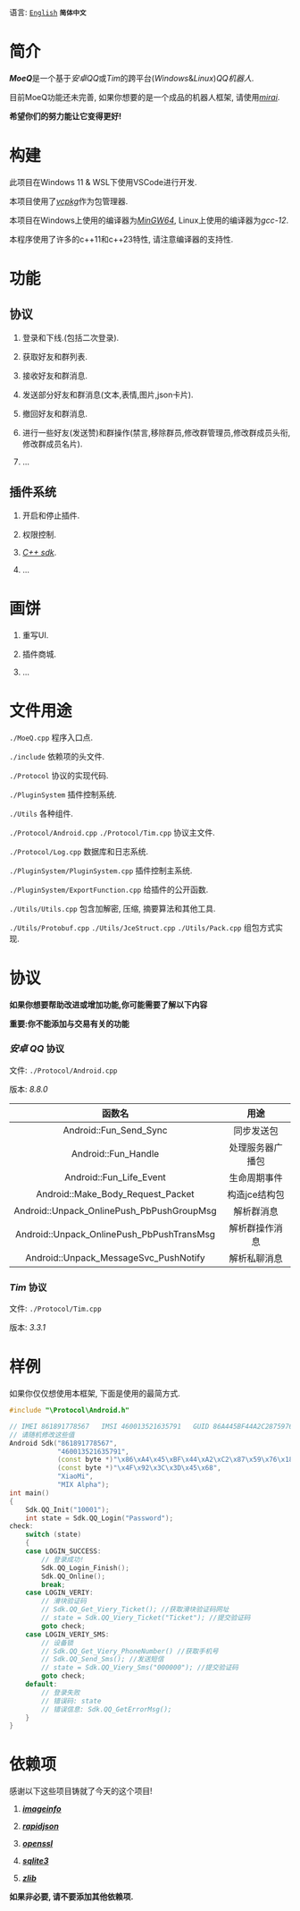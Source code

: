 语言: [`English`](https://github.com/YuFanXing/MoeQ/blob/master/README.md) **`简体中文`**

# 简介

***MoeQ***是一个基于*安卓QQ*或*Tim*的跨平台(*Windows*&*Linux*)*QQ机器人*.

目前MoeQ功能还未完善, 如果你想要的是一个成品的机器人框架, 请使用[*mirai*](https://www.google.com).

**希望你们的努力能让它变得更好!**

# 构建

此项目在Windows 11 & WSL下使用VSCode进行开发.

本项目使用了[*vcpkg*](https://github.com/Microsoft/vcpkg)作为包管理器.

本项目在Windows上使用的编译器为[*MinGW64*](http://winlibs.com/), Linux上使用的编译器为*gcc-12*.

本程序使用了许多的c++11和c++23特性, 请注意编译器的支持性.

# 功能

## 协议

1. 登录和下线.(包括二次登录).

2. 获取好友和群列表.

3. 接收好友和群消息.

4. 发送部分好友和群消息(文本,表情,图片,json卡片).

5. 撤回好友和群消息.

6. 进行一些好友(发送赞)和群操作(禁言,移除群员,修改群管理员,修改群成员头衔,修改群成员名片).

7. ...

## 插件系统

1. 开启和停止插件.

2. 权限控制.

3. [*C++ sdk*](https://github.com/MoeQ-Team/mqcppsdk).

4. ...

# 画饼

1. 重写UI.

2. 插件商城.

3. ...

# 文件用途

`./MoeQ.cpp` 程序入口点.

`./include` 依赖项的头文件.

`./Protocol` 协议的实现代码.

`./PluginSystem` 插件控制系统.

`./Utils` 各种组件.

`./Protocol/Android.cpp` `./Protocol/Tim.cpp` 协议主文件.

`./Protocol/Log.cpp` 数据库和日志系统.

`./PluginSystem/PluginSystem.cpp` 插件控制主系统.

`./PluginSystem/ExportFunction.cpp` 给插件的公开函数.

`./Utils/Utils.cpp` 包含加解密, 压缩, 摘要算法和其他工具.

`./Utils/Protobuf.cpp` `./Utils/JceStruct.cpp` `./Utils/Pack.cpp` 组包方式实现.

# 协议

**如果你想要帮助改进或增加功能,你可能需要了解以下内容**

**重要:你不能添加与交易有关的功能**

### *安卓 QQ* 协议

文件: `./Protocol/Android.cpp` 

版本: *8.8.0*

|                  函数名                   |       用途       |
| :---------------------------------------: | :--------------: |
|          Android::Fun_Send_Sync           |    同步发送包    |
|            Android::Fun_Handle            | 处理服务器广播包 |
|          Android::Fun_Life_Event          |   生命周期事件   |
|     Android::Make_Body_Request_Packet     |  构造jce结构包   |
| Android::Unpack_OnlinePush_PbPushGroupMsg |    解析群消息    |
| Android::Unpack_OnlinePush_PbPushTransMsg |  解析群操作消息  |
|   Android::Unpack_MessageSvc_PushNotify   |   解析私聊消息   |

### *Tim* 协议

文件: `./Protocol/Tim.cpp`

版本: *3.3.1*

# 样例

如果你仅仅想使用本框架,  下面是使用的最简方式.

```c++
#include "\Protocol\Android.h"

// IMEI 861891778567   IMSI 460013521635791   GUID 86A445BF44A2C287597618F6F36EB68C   MAC 4F923C3D4568   4F:92:3C:3D:45:68
// 请随机修改这些值
Android Sdk("861891778567",
            "460013521635791",
            (const byte *)"\x86\xA4\x45\xBF\x44\xA2\xC2\x87\x59\x76\x18\xF6\xF3\x6E\xB6\x8C",
            (const byte *)"\x4F\x92\x3C\x3D\x45\x68",
            "XiaoMi",
            "MIX Alpha");
int main()
{
    Sdk.QQ_Init("10001");
    int state = Sdk.QQ_Login("Password");
check:
    switch (state)
    {
    case LOGIN_SUCCESS:
        // 登录成功!
        Sdk.QQ_Login_Finish();
        Sdk.QQ_Online();
        break;
    case LOGIN_VERIY:
        // 滑块验证码
        // Sdk.QQ_Get_Viery_Ticket(); //获取滑块验证码网址
        // state = Sdk.QQ_Viery_Ticket("Ticket"); //提交验证码
        goto check;
    case LOGIN_VERIY_SMS:
        // 设备锁
        // Sdk.QQ_Get_Viery_PhoneNumber() //获取手机号
        // Sdk.QQ_Send_Sms(); //发送短信
        // state = Sdk.QQ_Viery_Sms("000000"); //提交验证码
        goto check;
    default:
        // 登录失败
        // 错误码: state
        // 错误信息: Sdk.QQ_GetErrorMsg();
    }
}
```


# 依赖项

感谢以下这些项目铸就了今天的这个项目!

1. ***[imageinfo](https://github.com/xiaozhuai/imageinfo)***

2. ***[rapidjson](https://github.com/Tencent/rapidjson)***

3. ***[openssl](https://github.com/openssl/openssl)***

4. ***[sqlite3](https://github.com/sqlite/sqlite)***

5. ***[zlib](https://github.com/madler/zlib)***

**如果非必要, 请不要添加其他依赖项.**

